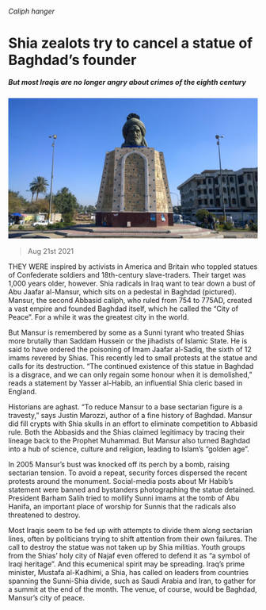 ###### Caliph hanger

# Shia zealots try to cancel a statue of Baghdad’s founder 

##### But most Iraqis are no longer angry about crimes of the eighth century 

![image](images/20210821_map501.jpg) 

> Aug 21st 2021 

THEY WERE inspired by activists in America and Britain who toppled statues of Confederate soldiers and 18th-century slave-traders. Their target was 1,000 years older, however. Shia radicals in Iraq want to tear down a bust of Abu Jaafar al-Mansur, which sits on a pedestal in Baghdad (pictured). Mansur, the second Abbasid caliph, who ruled from 754 to 775AD, created a vast empire and founded Baghdad itself, which he called the “City of Peace”. For a while it was the greatest city in the world.

But Mansur is remembered by some as a Sunni tyrant who treated Shias more brutally than Saddam Hussein or the jihadists of Islamic State. He is said to have ordered the poisoning of Imam Jaafar al-Sadiq, the sixth of 12 imams revered by Shias. This recently led to small protests at the statue and calls for its destruction. “The continued existence of this statue in Baghdad is a disgrace, and we can only regain some honour when it is demolished,” reads a statement by Yasser al-Habib, an influential Shia cleric based in England.


Historians are aghast. “To reduce Mansur to a base sectarian figure is a travesty,” says Justin Marozzi, author of a fine history of Baghdad. Mansur did fill crypts with Shia skulls in an effort to eliminate competition to Abbasid rule. Both the Abbasids and the Shias claimed legitimacy by tracing their lineage back to the Prophet Muhammad. But Mansur also turned Baghdad into a hub of science, culture and religion, leading to Islam’s “golden age”.

In 2005 Mansur’s bust was knocked off its perch by a bomb, raising sectarian tension. To avoid a repeat, security forces dispersed the recent protests around the monument. Social-media posts about Mr Habib’s statement were banned and bystanders photographing the statue detained. President Barham Salih tried to mollify Sunni imams at the tomb of Abu Hanifa, an important place of worship for Sunnis that the radicals also threatened to destroy.

Most Iraqis seem to be fed up with attempts to divide them along sectarian lines, often by politicians trying to shift attention from their own failures. The call to destroy the statue was not taken up by Shia militias. Youth groups from the Shias’ holy city of Najaf even offered to defend it as “a symbol of Iraqi heritage”. And this ecumenical spirit may be spreading. Iraq’s prime minister, Mustafa al-Kadhimi, a Shia, has called on leaders from countries spanning the Sunni-Shia divide, such as Saudi Arabia and Iran, to gather for a summit at the end of the month. The venue, of course, would be Baghdad, Mansur’s city of peace.

